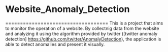 # Website_Anomaly_Detection
=================================== 
This is a project that aims to monitor the operation of a website. By collectnig data from the website and analyzing it using the algorithm provided by twitter ([twitter anomaly detection] https://github.com/twitter/AnomalyDetection), the application is able to detect anomalies and present it visually.

